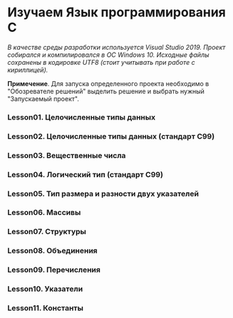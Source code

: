 # Изучаем Язык программирования C

*В качестве среды разработки используется Visual Studio 2019. Проект собирался и компилировался в ОС Windows 10.*
*Исходные файлы сохранены в кодировке UTF8 (стоит учитывать при работе с кириллицей).*

**Примечение**. Для запуска определенного проекта необходимо в "Обозревателе решений"
выделить решение и выбрать нужный "Запускаемый проект".

### Lesson01. Целочисленные типы данных

### Lesson02. Целочисленные типы данных (стандарт C99)

### Lesson03. Вещественные числа

### Lesson04. Логический тип (стандарт C99)

### Lesson05. Тип размера и разности двух указателей

### Lesson06. Массивы

### Lesson07. Структуры

### Lesson08. Объединения

### Lesson09. Перечисления

### Lesson10. Указатели

### Lesson11. Константы
